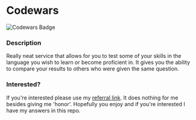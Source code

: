 
# Codewars

![Codewars Badge](https://www.codewars.com/users/sam.d.franz/badges/large)

### Description

Really neat service that allows for you to test some of your skills in the language you wish to learn or become proficient in. It gives you the ability to compare your results to others who were given the same question. 

### Interested?

If you're interested please use my [referral link](www.codewars.com/r/gfaO7w). It does nothing for me besides giving me 'honor'. Hopefully you enjoy and if you're interested I have my answers in this repo.
